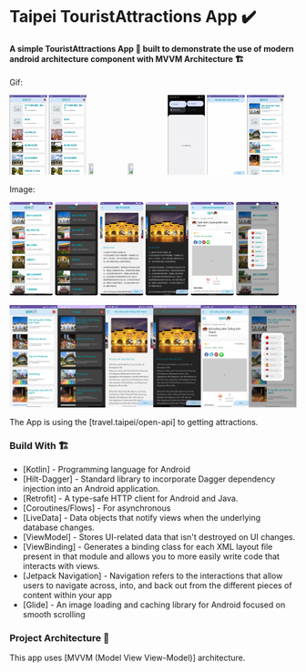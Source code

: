 # Taipei TouristAttractions App ✔️

#### A simple TouristAttractions App 📱 built to demonstrate the use of modern android architecture component with MVVM Architecture 🏗

Gif:
<p float="left">
  <img width="13%" height="50%" src="https://github.com/dtoanng/taipeitour-kotlin-mvvm-livedata-retrofit-coroutines-databinding-project/blob/main/gif/20240518_084929_1.gif" />
  <img width="13%" height="50%" src="https://github.com/dtoanng/taipeitour-kotlin-mvvm-livedata-retrofit-coroutines-databinding-project/blob/main/gif/20240518_084929_2.gif" />
  <img width="13%" height="50%" src="https://github.com/dtoanng/taipeitour-kotlin-mvvm-livedata-retrofit-coroutines-databinding-project/blob/main/gif/20240518_084929_3.gif" />
  <img width="13%" height="50%" src="https://github.com/dtoanng/taipeitour-kotlin-mvvm-livedata-retrofit-coroutines-databinding-project/blob/main/gif/20240518_084929_4.gif" />
  <img width="13%" height="50%" src="https://github.com/dtoanng/taipeitour-kotlin-mvvm-livedata-retrofit-coroutines-databinding-project/blob/main/gif/20240518_084929_5.gif" />
  <img width="13%" height="50%" src="https://github.com/dtoanng/taipeitour-kotlin-mvvm-livedata-retrofit-coroutines-databinding-project/blob/main/gif/20240518_084929_6.gif" />
  <img width="13%" height="50%" src="https://github.com/dtoanng/taipeitour-kotlin-mvvm-livedata-retrofit-coroutines-databinding-project/blob/main/gif/20240518_084929_7.gif" />
</p>

Image:
<p float="left">
  <img width="15%" height="50%" src="https://github.com/dtoanng/taipeitour-kotlin-mvvm-livedata-retrofit-coroutines-databinding-project/blob/main/screenshoot/20240518_1.png" />
  <img width="15%" height="50%" src="https://github.com/dtoanng/taipeitour-kotlin-mvvm-livedata-retrofit-coroutines-databinding-project/blob/main/screenshoot/20240518_2.png" />
  <img width="15%" height="50%" src="https://github.com/dtoanng/taipeitour-kotlin-mvvm-livedata-retrofit-coroutines-databinding-project/blob/main/screenshoot/20240518_3.png" />
  <img width="15%" height="50%" src="https://github.com/dtoanng/taipeitour-kotlin-mvvm-livedata-retrofit-coroutines-databinding-project/blob/main/screenshoot/20240518_4.png" />
  <img width="15%" height="50%" src="https://github.com/dtoanng/taipeitour-kotlin-mvvm-livedata-retrofit-coroutines-databinding-project/blob/main/screenshoot/20240518_5.png" />
  <img width="15%" height="50%" src="https://github.com/dtoanng/taipeitour-kotlin-mvvm-livedata-retrofit-coroutines-databinding-project/blob/main/screenshoot/20240518_6.png" />
</p>

![alt text](https://github.com/dtoanng/taipeitour-kotlin-mvvm-livedata-retrofit-coroutines-databinding-project/blob/main/taipeitour.jpg)

The App is using the [travel.taipei/open-api] to getting attractions.

### Build With 🏗️
- [Kotlin] - Programming language for Android
- [Hilt-Dagger] - Standard library to incorporate Dagger dependency injection into an Android application.
- [Retrofit] -  A type-safe HTTP client for Android and Java.
- [Coroutines/Flows] - For asynchronous
- [LiveData] - Data objects that notify views when the underlying database changes.
- [ViewModel] - Stores UI-related data that isn't destroyed on UI changes.
- [ViewBinding] - Generates a binding class for each XML layout file present in that module and allows you to more easily write code that interacts with views.
- [Jetpack Navigation] - Navigation refers to the interactions that allow users to navigate across, into, and back out from the different pieces of content within your app
- [Glide] - An image loading and caching library for Android focused on smooth scrolling

### Project Architecture 🗼

This app uses [MVVM (Model View View-Model)] architecture.
